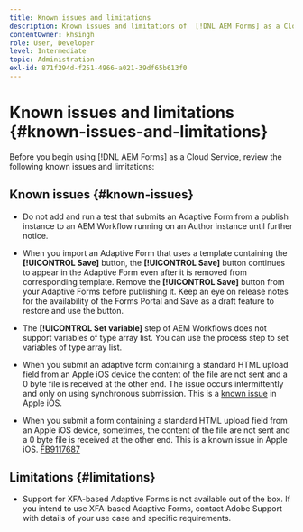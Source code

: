 ```yaml
---
title: Known issues and limitations
description: Known issues and limitations of  [!DNL AEM Forms] as a Cloud Service environment
contentOwner: khsingh
role: User, Developer
level: Intermediate
topic: Administration
exl-id: 871f294d-f251-4966-a021-39df65b613f0
---
```

# Known issues and limitations {#known-issues-and-limitations}

Before you begin using [!DNL AEM Forms] as a Cloud Service, review the following known issues and limitations:

## Known issues {#known-issues}

* Do not add and run a test that submits an Adaptive Form from a publish instance to an AEM Workflow running on an Author instance until further notice.

* When you import an Adaptive Form that uses a template containing the **[!UICONTROL Save]** button, the **[!UICONTROL Save]** button continues to appear in the Adaptive Form even after it is removed from corresponding template. Remove the **[!UICONTROL Save]** button from your Adaptive Forms before publishing it. Keep an eye on release notes for the availability of the Forms Portal and Save as a draft feature to restore and use the button.

* The **[!UICONTROL Set variable]** step of AEM Workflows does not support variables of type array list. You can use the process step to set variables of type array list. 

* When you submit an adaptive form containing a standard HTML upload field from an Apple iOS device the content of the file are not sent and a 0 byte file is received at the other end. The issue occurs intermittently and only on using synchronous submission. This is a [known issue](https://feedbackassistant.apple.com/feedback/9117687) in Apple iOS.

* When you submit a form containing a standard HTML upload field from an Apple iOS device, sometimes, the content of the file are not sent and a 0 byte file is received at the other end. This is a known issue in Apple iOS. [FB9117687](https://feedbackassistant.apple.com/feedback/9117687)


## Limitations {#limitations}

* Support for XFA-based Adaptive Forms is not available out of the box. If you intend to use XFA-based Adaptive Forms, contact Adobe Support with details of your use case and specific requirements.

